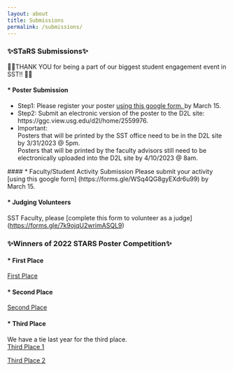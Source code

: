 ```yaml
---
layout: about
title: Submissions
permalink: /submissions/
---
```


<h3>✨STaRS Submissions✨</h3>

👏👏THANK YOU for being a part of our biggest student engagement event in SST!! 👏👏
   

#### * Poster Submission 
<ul>
<li>Step1: Please register your poster <a href="https://forms.gle/iHcEvjUf77Ki2guH7"> using this google form. </a> by March 15. 
</li>

<li>
Step2: Submit an electronic version of the poster to the D2L site: https://ggc.view.usg.edu/d2l/home/2559976.  
</li>
<li>
Important: <br>
Posters that will be printed by the SST office need to be in the D2L site by 3/31/2023 @ 5pm.  <br>
Posters that will be printed by the faculty advisors still need to be electronically uploaded into the D2L site by 4/10/2023 @ 8am. <br>
</li>
</ul>
#### * Faculty/Student Activity Submission
Please submit your activity [using this google form] (https://forms.gle/WSq4QG8gyEXdr6u99) by March 15.

#### * Judging Volunteers
SST Faculty, please [complete this form to volunteer as a judge] (https://forms.gle/7k9ojqU2wrimASQL9)

<h3>✨Winners of 2022 STARS Poster Competition✨</h3>

#### * First Place
[First Place](/stars2023/images/2022STaRSFirstPlace.pdf)   

#### * Second Place
[Second Place](/stars2023/images/2022STaRSSecondPlace.pdf) 

#### * Third Place
We have a tie last year for the third place. <br/>
[Third Place 1](/stars2023/images/2022STaRSThirdPlaceTie1.pdf)   <br/>

[Third Place 2](/stars2023/images/2022STaRSThirdPlaceTie2.pdf)  <br/>
